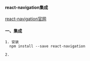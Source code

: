 
#### react-navigation集成
[react-navigation官网](https://reactnavigation.org/docs/en/getting-started.html)

#### 一、集成
    
    1. 安装
      npm install --save react-navigation
    
    2. 
